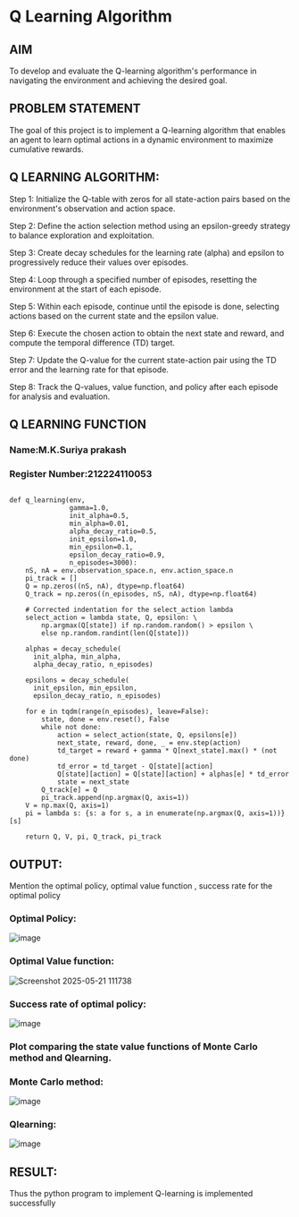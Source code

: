 # Q Learning Algorithm


## AIM
To develop and evaluate the Q-learning algorithm's performance in navigating the environment and achieving the desired goal.

## PROBLEM STATEMENT
The goal of this project is to implement a Q-learning algorithm that enables an agent to learn optimal actions in a dynamic environment to maximize cumulative rewards.

## Q LEARNING ALGORITHM:
Step 1:
Initialize the Q-table with zeros for all state-action pairs based on the environment's observation and action space.

Step 2:
Define the action selection method using an epsilon-greedy strategy to balance exploration and exploitation.

Step 3:
Create decay schedules for the learning rate (alpha) and epsilon to progressively reduce their values over episodes.

Step 4:
Loop through a specified number of episodes, resetting the environment at the start of each episode.

Step 5:
Within each episode, continue until the episode is done, selecting actions based on the current state and the epsilon value.

Step 6:
Execute the chosen action to obtain the next state and reward, and compute the temporal difference (TD) target.

Step 7:
Update the Q-value for the current state-action pair using the TD error and the learning rate for that episode.

Step 8:
Track the Q-values, value function, and policy after each episode for analysis and evaluation.


## Q LEARNING FUNCTION
### Name:M.K.Suriya prakash
### Register Number:212224110053
```

def q_learning(env,
               gamma=1.0,
               init_alpha=0.5,
               min_alpha=0.01,
               alpha_decay_ratio=0.5,
               init_epsilon=1.0,
               min_epsilon=0.1,
               epsilon_decay_ratio=0.9,
               n_episodes=3000):
    nS, nA = env.observation_space.n, env.action_space.n
    pi_track = []
    Q = np.zeros((nS, nA), dtype=np.float64)
    Q_track = np.zeros((n_episodes, nS, nA), dtype=np.float64)

    # Corrected indentation for the select_action lambda
    select_action = lambda state, Q, epsilon: \
        np.argmax(Q[state]) if np.random.random() > epsilon \
        else np.random.randint(len(Q[state]))

    alphas = decay_schedule(
      init_alpha, min_alpha,
      alpha_decay_ratio, n_episodes)

    epsilons = decay_schedule(
      init_epsilon, min_epsilon,
      epsilon_decay_ratio, n_episodes)

    for e in tqdm(range(n_episodes), leave=False):
        state, done = env.reset(), False
        while not done:
            action = select_action(state, Q, epsilons[e])
            next_state, reward, done, _ = env.step(action)
            td_target = reward + gamma * Q[next_state].max() * (not done)
            td_error = td_target - Q[state][action]
            Q[state][action] = Q[state][action] + alphas[e] * td_error
            state = next_state
        Q_track[e] = Q
        pi_track.append(np.argmax(Q, axis=1))
    V = np.max(Q, axis=1)
    pi = lambda s: {s: a for s, a in enumerate(np.argmax(Q, axis=1))}[s]

    return Q, V, pi, Q_track, pi_track
```





## OUTPUT:
Mention the optimal policy, optimal value function , success rate for the optimal policy
### Optimal Policy:
![image](https://github.com/user-attachments/assets/5fd5c109-3df2-4d70-896b-ed5c6b6f7624)

### Optimal Value function:
![Screenshot 2025-05-21 111738](https://github.com/user-attachments/assets/9542d61d-ba47-4552-b945-9de20c1ed850)

### Success rate of optimal policy:
![image](https://github.com/user-attachments/assets/708e720c-ec1a-4c07-a88e-1800baead582)




### Plot comparing the state value functions of Monte Carlo method and Qlearning.
### Monte Carlo method:
![image](https://github.com/user-attachments/assets/88ce3433-8539-4d90-b5b6-31f6dd152f79)
### Qlearning:
![image](https://github.com/user-attachments/assets/3d4cfdc5-6964-4eac-bbbc-5a683d954906)


## RESULT:

Thus the python program to implement Q-learning is implemented successfully
